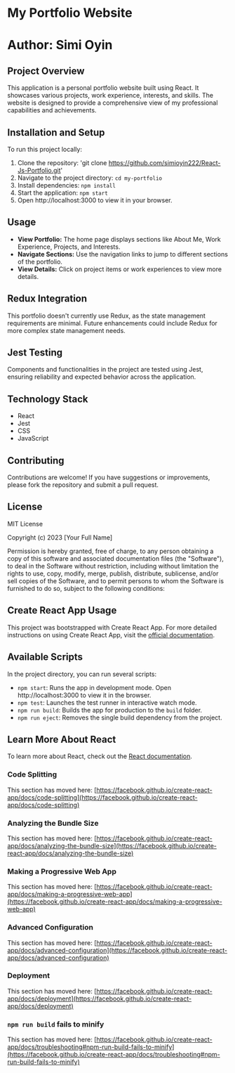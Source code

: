 # My Portfolio Website

# Author: Simi Oyin

## Project Overview
This application is a personal portfolio website built using React. It showcases various projects, work experience, interests, and skills. The website is designed to provide a comprehensive view of my professional capabilities and achievements.

## Installation and Setup
To run this project locally:

1. Clone the repository: 'git clone https://github.com/simioyin222/React-Js-Portfolio.git'
2. Navigate to the project directory: `cd my-portfolio`
3. Install dependencies: `npm install`
4. Start the application: `npm start`
5. Open http://localhost:3000 to view it in your browser.

## Usage
- **View Portfolio:** The home page displays sections like About Me, Work Experience, Projects, and Interests.
- **Navigate Sections:** Use the navigation links to jump to different sections of the portfolio.
- **View Details:** Click on project items or work experiences to view more details.

## Redux Integration
This portfolio doesn't currently use Redux, as the state management requirements are minimal. Future enhancements could include Redux for more complex state management needs.

## Jest Testing
Components and functionalities in the project are tested using Jest, ensuring reliability and expected behavior across the application.

## Technology Stack
- React
- Jest
- CSS
- JavaScript

## Contributing
Contributions are welcome! If you have suggestions or improvements, please fork the repository and submit a pull request.

## License
MIT License

Copyright (c) 2023 [Your Full Name]

Permission is hereby granted, free of charge, to any person obtaining a copy of this software and associated documentation files (the "Software"), to deal in the Software without restriction, including without limitation the rights to use, copy, modify, merge, publish, distribute, sublicense, and/or sell copies of the Software, and to permit persons to whom the Software is furnished to do so, subject to the following conditions:

## Create React App Usage
This project was bootstrapped with Create React App. For more detailed instructions on using Create React App, visit the [official documentation](https://facebook.github.io/create-react-app/docs/getting-started).

## Available Scripts
In the project directory, you can run several scripts:

- `npm start`: Runs the app in development mode. Open http://localhost:3000 to view it in the browser.
- `npm test`: Launches the test runner in interactive watch mode.
- `npm run build`: Builds the app for production to the `build` folder.
- `npm run eject`: Removes the single build dependency from the project.

## Learn More About React
To learn more about React, check out the [React documentation](https://reactjs.org/).


### Code Splitting

This section has moved here: [https://facebook.github.io/create-react-app/docs/code-splitting](https://facebook.github.io/create-react-app/docs/code-splitting)

### Analyzing the Bundle Size

This section has moved here: [https://facebook.github.io/create-react-app/docs/analyzing-the-bundle-size](https://facebook.github.io/create-react-app/docs/analyzing-the-bundle-size)

### Making a Progressive Web App

This section has moved here: [https://facebook.github.io/create-react-app/docs/making-a-progressive-web-app](https://facebook.github.io/create-react-app/docs/making-a-progressive-web-app)

### Advanced Configuration

This section has moved here: [https://facebook.github.io/create-react-app/docs/advanced-configuration](https://facebook.github.io/create-react-app/docs/advanced-configuration)

### Deployment

This section has moved here: [https://facebook.github.io/create-react-app/docs/deployment](https://facebook.github.io/create-react-app/docs/deployment)

### `npm run build` fails to minify

This section has moved here: [https://facebook.github.io/create-react-app/docs/troubleshooting#npm-run-build-fails-to-minify](https://facebook.github.io/create-react-app/docs/troubleshooting#npm-run-build-fails-to-minify)
